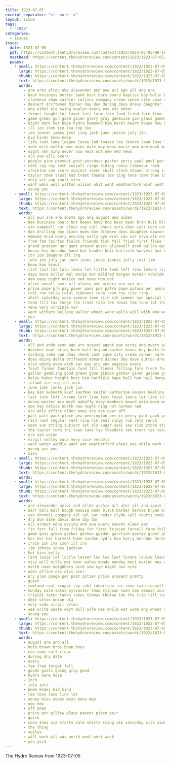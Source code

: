 ```yaml
---
title: 1923-07-05
excerpt_separator: "<!--more-->"
layout: issue
tags:
  - "1923"
categories:
  - issues
issue:
  date: 1923-07-05
  pdf: https://content.thehydroreview.com/content/1923/1923-07-05/HR-1923-07-05.pdf
  masthead: https://content.thehydroreview.com/content/1923/1923-07-05/masthead/HR-1923-07-05.jpg
  pages:
    - small: https://content.thehydroreview.com/content/1923/1923-07-05/small/HR-1923-07-05-01.jpg
      large: https://content.thehydroreview.com/content/1923/1923-07-05/large/HR-1923-07-05-01.jpg
      thumb: https://content.thehydroreview.com/content/1923/1923-07-05/thumbnails/HR-1923-07-05-01.jpg
      text: https://content.thehydroreview.com/assets/words/1923/1923-07-05/HR-1923-07-05-01.txt
      words:
        - arm arko alton abe alexander and ave ari ago all ang are
        - back business better bank best bars board baptist boy belin brought bills ball but base bet bary blow busi been bring bud bagger bil boards beat banks bonds bula barber big
        - clarence cham cashier collins company cream cence city case capi chic chase cea car cheeks chau count close can cotton cash chance custer county course caddo church child check class
        - dessert driftwood dinner day due during days dress daughter
        - eng ethel ele ewing evalyn every eve est enter
        - former fought for favor fair farm fake fund fried fore from fua front felton fellow few fitz freeman first
        - game green gun good given glory gray genevive gov glass games gam gone garnett
        - hight hark her hope hydro hammond him harel heart house how holi halt hero home hands hume had hold hearing has hour
        - ill ion iten ice ina ing ike
        - job junior james just jing jack june jessie july jin
        - kid kinds know keep
        - life look lame league levee lad loosen lee lenore lawn love let lunch leo lawson long less little ling lin
        - made mith mattar mor mins mule may meas marie mox men much march mansel man mens mea morning most miss meals
        - night nen ning never now neck not new ned news
        - old ove olli overa
        - people pine provost post purchase pastor peris paul pool par point princess pledge pope police per
        - robt ray roy ruth russell rings riding radio ridenour reed
        - stockton see score subject seven shall stock shower strong sister suit school sare state stecker story shave sung shade smith sale sprague sunday surplus shows second self soon sode sum saturday shorty season seal style
        - taylor them trust ted treat thomas ten ting tena town then tas trail teen the team tax taken
        - very vie vap vault view
        - want walk well walton wilson whit went weatherford wish west while was won wil with willy will
        - young you
    - small: https://content.thehydroreview.com/content/1923/1923-07-05/small/HR-1923-07-05-02.jpg
      large: https://content.thehydroreview.com/content/1923/1923-07-05/large/HR-1923-07-05-02.jpg
      thumb: https://content.thehydroreview.com/content/1923/1923-07-05/thumbnails/HR-1923-07-05-02.jpg
      text: https://content.thehydroreview.com/assets/words/1923/1923-07-05/HR-1923-07-05-02.txt
      words:
        - all aun are ana abate ago ang august and aiken
        - bae business board but beans body bob bean been bran bulk blakley buggy beat block buy bie boucher bert brown best
        - can campbell car close coy call check cura chan cali corn count coleman chard caddo care county city cook cia collie clerk cat collier cradle claude
        - dan drilling day dixon does dav ditmore days daughter dawson darko dunithan
        - edmond enid every economy early eye eral ean ear elva elk end ene eve
        - from fam fairfax fields friends fisk fall fried first flies few floyd fey friday for ford fond frank fruit francia filling
        - grand greeson ger gant ground guest glidewell good gallon gertrude gray
        - house hin herndon hand hot handle heir hatfield harvest hea hold hie her has hydro hall home
        - ion ice imogene ill ing
        - john joe july jan junk jeans jones jennie jelly just jim
        - know kan kraut
        - list last lot lala lewis let little look left lima lemons line lorene lake
        - mayo more miller mal morga mor mildred morgan morain mcbride mee mis miss must monday
        - new navy night notice nee news non not
        - olive oneall over off olevia ove orders ose oni orr
        - price pope pro pay power pass por patro pape palace per pound pee park past peden pink pork potter
        - ruhl roe rolla rafal ridenour reno room roy rile ring
        - shall saturday sasa spence seen silk sik summer sun special station salt sit spring see soon sol sacks sat selling said sale smith sick stock sister sunday stockton store school sai scott son simmons sean sugar
        - team till tas tonge the trude taro tee texas tom tune tat thresher thing thacker truly tate thie tell tommie tor
        - vena very virginia var
        - went withers wallace waller wheat wane walls will with wee wear whitford wish winnie ward walters white winsor weck week was why watch work weatherford weather way
        - you
    - small: https://content.thehydroreview.com/content/1923/1923-07-05/small/HR-1923-07-05-03.jpg
      large: https://content.thehydroreview.com/content/1923/1923-07-05/large/HR-1923-07-05-03.jpg
      thumb: https://content.thehydroreview.com/content/1923/1923-07-05/thumbnails/HR-1923-07-05-03.jpg
      text: https://content.thehydroreview.com/assets/words/1923/1923-07-05/HR-1923-07-05-03.txt
      words:
        - all and anda acon ago aro august agent age acres ang avery acre akin are allen aud armstrong ata
        - boucher bout bring bank ball bryson barber beans buy beets borrow ballew book brick burns blair boils baby block bottom bottles bryan been brush but bradley bath better best bee beer bonds ber bills both bar blanch blackwell blatz boys bine banks business
        - cording cake can chas check cash came city cream canner care cau certain come church crier close cost cha col cold county cover cool conver cook collins canning corn caddo company
        - does doing della driftwood demand dinner day dave dutton dress dat due dooley dark dick drinks daughter director dour dog demons down
        - else eding even eich ear ean ery end eugenia every
        - feast former fountain fund fill finder filling fore fresh for few frank first farmer from fingers fish fairly frie fant fruit fin friends found fruits fae favor faithful friday frid fine
        - gallon gambling good green gone gibson gather given golden gay gertrude grand guest
        - helps huber haight hest him hatfield hope hall hom hail hungate helen high hollen hour hot harvest had home hardware hoot hydro hard has holding harold her house how herford
        - island ice ing ish inch
        - june john jones jack jun
        - key kan kenneth kauf kaufman keifer katherine kansas keeling
        - last luck left lorene lett line less level laura let like lute ley ler lights land light loosen loyal law
        - money master mis mich mahaffy mary members mound main more mexico man must mil min monday mules much merry morning made men most miss mac market
        - now ney notice north new night ning not norman ned
        - old only office older ones ors ove over off
        - past part pack place pea pennington perrin perry pint pach poor park pro process president paper pay princess pour price peel potter peat pop pete
        - rain root regular rest ring rim real rings rub reta ranch
        - seen sun string subject set sly sugar seal say size store starring stand stay star salt street service state sugg seven stone sunday stock siege son see step south spanish sense she supply side shape soda shaw show school surplus samples sale shed soon saturday slice stewart stocks
        - the taylor torn thi town take tyo theodore ten trunk tea tena tender than taken times ture teen tick team tae tin treat test timms top then tell them table
        - ure use union
        - virgil valley vaca very vice vessels
        - went water waddle want wat weatherford wheat was while work winter wate well with week will welcome west way weeks
        - young yea you
        - zion
    - small: https://content.thehydroreview.com/content/1923/1923-07-05/small/HR-1923-07-05-04.jpg
      large: https://content.thehydroreview.com/content/1923/1923-07-05/large/HR-1923-07-05-04.jpg
      thumb: https://content.thehydroreview.com/content/1923/1923-07-05/thumbnails/HR-1923-07-05-04.jpg
      text: https://content.thehydroreview.com/assets/words/1923/1923-07-05/HR-1923-07-05-04.txt
      words:
    - small: https://content.thehydroreview.com/content/1923/1923-07-05/small/HR-1923-07-05-05.jpg
      large: https://content.thehydroreview.com/content/1923/1923-07-05/large/HR-1923-07-05-05.jpg
      thumb: https://content.thehydroreview.com/content/1923/1923-07-05/thumbnails/HR-1923-07-05-05.jpg
      text: https://content.thehydroreview.com/assets/words/1923/1923-07-05/HR-1923-07-05-05.txt
      words:
        - are alexander aylor and allen archie art ater all ana apple ale
        - barr ball bull bough bessie bank black barber bernie bryan brought buckmaster bur buy bradley business barrett boys bead
        - can chronic company col cal car cedar clyde call courts cook conte child cheap chase caller come clair calli
        - dry don date davis dene day dar
        - ell ernest edna essing end eva every everet elmer ear
        - fin farr full from friday for first friesen farrell farm folks freida fry ford
        - game goss green garber german gordon garrison george greer ghering georgie grace good
        - has hor her harvest home handke hydro how harry herndon herbert horr hern henke hore heed hands henry held homes
        - irvin ion iva ison ill ira
        - jim johnie jones jackson
        - ket kins kelly
        - land louie let lucile lester lox les last lorene louise lasater large lemon lay ling little
        - miss mill mills mar moor males monda monday moni marion mas mone mos moore may mille monica myrtle market mee more mond miller maud mary mor miles miler mccafferty
        - north noah neighbors nick now nye night nov nite
        - oaks office ors otis over
        - pry plan poage per post pitzer price present pretty
        - quest
        - rowland real reaper roy ruhl robertson res reno rain russell rockhold robt ren ret reg
        - sunday sale sales sylvester shaw stinson soon sam season south sutton see start sons spivey sat street saturday strong side sell scott soi sum sal spain son school
        - triplet tater taken takes thomas thelma the tha trip till tera triplett taal thom
        - uber utton union ula
        - very veda virgil velma
        - wee write waste wayt will wife was while wat wide why wheat work with way weatherford warning want weekly week
        - young you
    - small: https://content.thehydroreview.com/content/1923/1923-07-05/small/HR-1923-07-05-06.jpg
      large: https://content.thehydroreview.com/content/1923/1923-07-05/large/HR-1923-07-05-06.jpg
      thumb: https://content.thehydroreview.com/content/1923/1923-07-05/thumbnails/HR-1923-07-05-06.jpg
      text: https://content.thehydroreview.com/assets/words/1923/1923-07-05/HR-1923-07-05-06.txt
      words:
        - august are and all
        - both brown bros bhan boys
        - cen come cuff clear
        - during dry date
        - every
        - few from forget fall
        - goods goats going gray good
        - hydro hare hose
        - inch
        - july just
        - knee khaki kid kind
        - lee lose lace line lot
        - money miss means must mens mee
        - now new
        - off ones
        - price per pillow place patent piece pair
        - quick
        - soon shei sia starts sale shirts sting sik saturday silk side scott
        - the thing
        - voiles
        - will work wil was worth wool wort wack
        - you yard
---
```


The Hydro Review from 1923-07-05

<!--more-->


